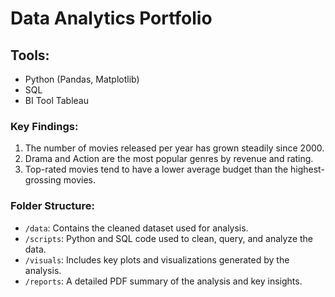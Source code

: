 # Data Analytics Portfolio

## Tools:
- Python (Pandas, Matplotlib)
- SQL  
- BI Tool Tableau

### Key Findings:
1. The number of movies released per year has grown steadily since 2000.
2. Drama and Action are the most popular genres by revenue and rating.
3. Top-rated movies tend to have a lower average budget than the highest-grossing movies.

### Folder Structure:
- `/data`: Contains the cleaned dataset used for analysis.
- `/scripts`: Python and SQL code used to clean, query, and analyze the data.
- `/visuals`: Includes key plots and visualizations generated by the analysis.
- `/reports`: A detailed PDF summary of the analysis and key insights.

